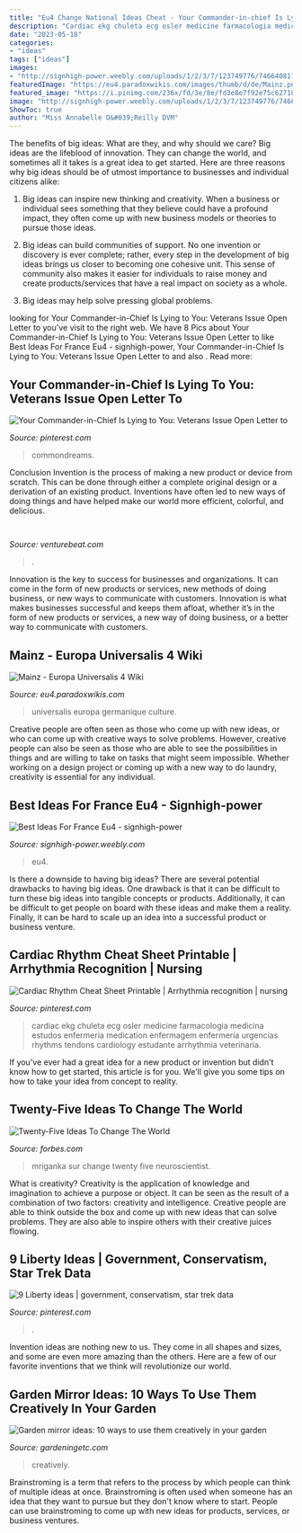 ```yaml
---
title: "Eu4 Change National Ideas Cheat - Your Commander-in-chief Is Lying To You: Veterans Issue Open Letter To"
description: "Cardiac ekg chuleta ecg osler medicine farmacologia medicina estudos enfermeria medication enfermagem enfermería urgencias rhythms tendons cardiology estudante arrhythmia veterinaria"
date: "2023-05-18"
categories:
- "ideas"
tags: ["ideas"]
images:
- "http://signhigh-power.weebly.com/uploads/1/2/3/7/123749776/746640817.jpg"
featuredImage: "https://eu4.paradoxwikis.com/images/thumb/d/de/Mainz.png/660px-Mainz.png"
featured_image: "https://i.pinimg.com/236x/fd/3e/8e/fd3e8e7f92e75c6271045ff810955526.jpg"
image: "http://signhigh-power.weebly.com/uploads/1/2/3/7/123749776/746640817.jpg"
ShowToc: true
author: "Miss Annabelle O&#039;Reilly DVM"
---
```



The benefits of big ideas: What are they, and why should we care?
Big ideas are the lifeblood of innovation. They can change the world, and sometimes all it takes is a great idea to get started. Here are three reasons why big ideas should be of utmost importance to businesses and individual citizens alike: 
1) Big ideas can inspire new thinking and creativity. When a business or individual sees something that they believe could have a profound impact, they often come up with new business models or theories to pursue those ideas. 

2) Big ideas can build communities of support. No one invention or discovery is ever complete; rather, every step in the development of big ideas brings us closer to becoming one cohesive unit. This sense of community also makes it easier for individuals to raise money and create products/services that have a real impact on society as a whole. 

3) Big ideas may help solve pressing global problems.

	

		
looking for Your Commander-in-Chief Is Lying to You: Veterans Issue Open Letter to you've visit to the right web. We have 8 Pics about Your Commander-in-Chief Is Lying to You: Veterans Issue Open Letter to like Best Ideas For France Eu4 - signhigh-power, Your Commander-in-Chief Is Lying to You: Veterans Issue Open Letter to and also . Read more:
		
    
## Your Commander-in-Chief Is Lying To You: Veterans Issue Open Letter To

<img loading=lazy src="https://i.pinimg.com/236x/50/cc/44/50cc44947e54e35312f0e2190276e57c.jpg" onerror="this.onerror=null;this.src='https://tse3.mm.bing.net/th?id=OIP.8QWscHs7UqOVS2lCyMy6uAAAAA&amp;pid=15.1';" alt="Your Commander-in-Chief Is Lying to You: Veterans Issue Open Letter to">

_Source: pinterest.com_

>commondreams. 

	

Conclusion
Invention is the process of making a new product or device from scratch. This can be done through either a complete original design or a derivation of an existing product. Inventions have often led to new ways of doing things and have helped make our world more efficient, colorful, and delicious.

    
## 

<img loading=lazy src="https://venturebeat.com/wp-content/uploads/2019/05/playstation-vr-foveating-rendering.png" onerror="this.onerror=null;this.src='https://tse2.mm.bing.net/th?id=OIP.7vjkUp0qUsfGezwLormH7gHaEE&amp;pid=15.1';" alt="">

_Source: venturebeat.com_

>. 

	

Innovation is the key to success for businesses and organizations. It can come in the form of new products or services, new methods of doing business, or new ways to communicate with customers. Innovation is what makes businesses successful and keeps them afloat, whether it’s in the form of new products or services, a new way of doing business, or a better way to communicate with customers.

    
## Mainz - Europa Universalis 4 Wiki

<img loading=lazy src="https://eu4.paradoxwikis.com/images/thumb/d/de/Mainz.png/660px-Mainz.png" onerror="this.onerror=null;this.src='https://tse4.mm.bing.net/th?id=OIP.o83OHJl3MNfmIz_RbTaNBgHaE8&amp;pid=15.1';" alt="Mainz - Europa Universalis 4 Wiki">

_Source: eu4.paradoxwikis.com_

>universalis europa germanique culture. 

	

Creative people are often seen as those who come up with new ideas, or who can come up with creative ways to solve problems. However, creative people can also be seen as those who are able to see the possibilities in things and are willing to take on tasks that might seem impossible. Whether working on a design project or coming up with a new way to do laundry, creativity is essential for any individual.

    
## Best Ideas For France Eu4 - Signhigh-power

<img loading=lazy src="http://signhigh-power.weebly.com/uploads/1/2/3/7/123749776/746640817.jpg" onerror="this.onerror=null;this.src='https://tse1.mm.bing.net/th?id=OIP.5WSnPOC7wUCAJ-2uOMB3yQHaEK&amp;pid=15.1';" alt="Best Ideas For France Eu4 - signhigh-power">

_Source: signhigh-power.weebly.com_

>eu4. 

	

Is there a downside to having big ideas?
There are several potential drawbacks to having big ideas. One drawback is that it can be difficult to turn these big ideas into tangible concepts or products. Additionally, it can be difficult to get people on board with these ideas and make them a reality. Finally, it can be hard to scale up an idea into a successful product or business venture.

    
## Cardiac Rhythm Cheat Sheet Printable | Arrhythmia Recognition | Nursing

<img loading=lazy src="https://i.pinimg.com/236x/fd/3e/8e/fd3e8e7f92e75c6271045ff810955526.jpg" onerror="this.onerror=null;this.src='https://tse3.mm.bing.net/th?id=OIP.1fOeicwgThYY5F0z_yHs5QAAAA&amp;pid=15.1';" alt="Cardiac Rhythm Cheat Sheet Printable | Arrhythmia recognition | nursing">

_Source: pinterest.com_

>cardiac ekg chuleta ecg osler medicine farmacologia medicina estudos enfermeria medication enfermagem enfermería urgencias rhythms tendons cardiology estudante arrhythmia veterinaria. 

	

If you've ever had a great idea for a new product or invention but didn't know how to get started, this article is for you. We'll give you some tips on how to take your idea from concept to reality.

    
## Twenty-Five Ideas To Change The World

<img loading=lazy src="https://images.forbes.com/media/2010/06/14/0614_mriganka-sur_320x181.jpg" onerror="this.onerror=null;this.src='https://tse3.mm.bing.net/th?id=OIP.PQpCGCD5YGEzIgjBA5Ti0QAAAA&amp;pid=15.1';" alt="Twenty-Five Ideas To Change The World">

_Source: forbes.com_

>mriganka sur change twenty five neuroscientist. 

	

What is creativity?
Creativity is the application of knowledge and imagination to achieve a purpose or object. It can be seen as the result of a combination of two factors: creativity and intelligence. Creative people are able to think outside the box and come up with new ideas that can solve problems. They are also able to inspire others with their creative juices flowing.

    
## 9 Liberty Ideas | Government, Conservatism, Star Trek Data

<img loading=lazy src="https://i.pinimg.com/474x/bf/a7/13/bfa7134352fb7df1043f3c286ec1b7be--cool-things-food-for-thought.jpg" onerror="this.onerror=null;this.src='https://tse2.mm.bing.net/th?id=OIP.Rj-t40bocsO9s7xEmairOQAAAA&amp;pid=15.1';" alt="9 Liberty ideas | government, conservatism, star trek data">

_Source: pinterest.com_

>. 

	

Invention ideas are nothing new to us. They come in all shapes and sizes, and some are even more amazing than the others. Here are a few of our favorite inventions that we think will revolutionize our world.

    
## Garden Mirror Ideas: 10 Ways To Use Them Creatively In Your Garden

<img loading=lazy src="https://cdn.mos.cms.futurecdn.net/YtvhyjSkSNx4LcLUMgzrEN-360-80.jpg" onerror="this.onerror=null;this.src='https://tse3.mm.bing.net/th?id=OIP.biYSo0bipknMaVERFk6PywAAAA&amp;pid=15.1';" alt="Garden mirror ideas: 10 ways to use them creatively in your garden">

_Source: gardeningetc.com_

>creatively. 

	

Brainstroming is a term that refers to the process by which people can think of multiple ideas at once. Brainstroming is often used when someone has an idea that they want to pursue but they don't know where to start. People can use brainstroming to come up with new ideas for products, services, or business ventures.


